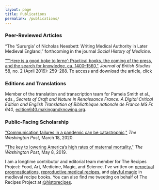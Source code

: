 ```yaml
---
layout: page
title: Publications
permalink: /publications/
---
```


### Peer-Reviewed Articles

“The ‘Sururgia’ of Nicholas Neesbett: Writing Medical Authority in Later Medieval England,” 
forthcoming in the journal _Social History of Medicine_.

<a href="{{ site.baseurl }}/jbsarticle.pdf">""'Here is a good boke to lerne’: Practical books, the coming of the press, 
and the search for knowledge, ca. 1400–1560,"</a> _Journal of British Studies_ 58, no. 2 
(April 2019): 259–288. 
To access and download the article, click 

### Editions and Translations

Member of the translation and transcription team for Pamela Smith et al., eds., _Secrets of Craft and Nature in Renaissance France: A Digital Critical Edition and English 
Translation of Bibliothèque nationale de France MS Fr. 640_, [edition640.makingandknowing.org](https://edition640.makingandknowing.org).

### Public-Facing Scholarship

["Communication failures in a pandemic can be catastrophic,"](https://www.washingtonpost.com/outlook/2020/03/18/communication-failures-pandemic-can-be-catastrophic/) 
_The Washington Post_, March 18, 2020.

["The key to lowering America’s high rates of maternal mortality,"](https://www.washingtonpost.com/outlook/2019/05/09/key-lowering-americas-high-rates-maternal-mortality/) 
_The Washington Post_, May 8, 2019. 

I am a longtime contributor and editorial team member for The Recipes Project: Food, Art, 
Medicine, Magic, and Science. I've written on [perpetual prognostications,](https://recipes.hypotheses.org/17522)
[reproductive medical recipes,](https://recipes.hypotheses.org/15134) and [playful magic](https://recipes.hypotheses.org/14220) in medieval recipe books. 
You can also find me tweeting on behalf of The Recipes Project at [@historecipes](https://twitter.com/historecipes).


